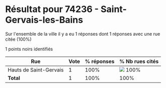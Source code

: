 # Résultat pour 74236 - Saint-Gervais-les-Bains

Sur l'ensemble de la ville il y a eu 1 réponses dont 1 réponses avec une rue citée (100%)

1 points noirs identifiés

| Rue | Vote | % réponses | % Nb rues cités|
|-----|------|------------|----------------|
| Hauts de Saint-Gervais | 1 | 100% | <img src="../../img/bar_100.gif" />&nbsp;100%|
| **Total** | 1 | 100% | 100%|
